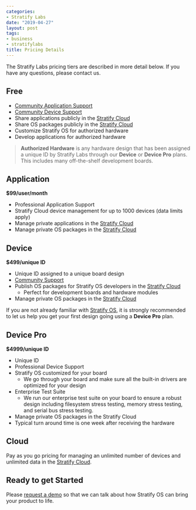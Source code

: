 ```yaml
---
categories:
- Stratify Labs
date: "2019-04-27"
layout: post
tags:
- business
- stratifylabs
title: Pricing Details
---
```


The Stratify Labs pricing tiers are described in more detail below. If you have any questions, please contact us.

## Free

- [Community Application Support](https://community.stratifylabs.co)
- [Community Device Support](https://community.stratifylabs.co)
- Share applications publicly in the [Stratify Cloud](https://app.stratifylabs.co)
- Share OS packages publicly in the [Stratify Cloud](https://app.stratifylabs.co)
- Customize Stratify OS for authorized hardware
- Develop applications for authorized hardware

> **Authorized Hardware** is any hardware design that has been assigned a unique ID by Stratify Labs through our **Device** or **Device Pro** plans. This includes many off-the-shelf development boards.

## Application

**$99/user/month**

- Professional Application Support
- Stratify Cloud device management for up to 1000 devices (data limits apply)
- Manage private applications in the [Stratify Cloud](https://app.stratifylabs.co)
- Manage private OS packages in the [Stratify Cloud](https://app.stratifylabs.co)

## Device

**$499/unique ID**

- Unique ID assigned to a unique board design
- [Community Support](https://community.stratifylabs.co)
- Publish OS packages for Stratify OS developers in the [Stratify Cloud](https://app.stratifylabs.co)
  - Perfect for development boards and hardware modules
- Manage private OS packages in the [Stratify Cloud](https://app.stratifylabs.co)

If you are not already familiar with [Stratify OS](https://docs.stratifylabs.co), it is strongly recommended to let us help you get your first design going using a **Device Pro** plan.

## Device Pro

**$4999/unique ID**

- Unique ID
- Professional Device Support
- Stratify OS customized for your board
  - We go through your board and make sure all the built-in drivers are optimized for your design
- Enterprise Test Suite
  - We run our enterprise test suite on your board to ensure a robust design including filesystem stress testing, memory stress testing, and serial bus stress testing.
- Manage private OS packages in the Stratify Cloud
- Typical turn around time is one week after receiving the hardware

## Cloud

Pay as you go pricing for managing an unlimited number of devices and unlimited data in the [Stratify Cloud](https://app.stratifylabs.co). 

## Ready to get Started

Please [request a demo](https://stratifylabs.co) so that we can talk about how Stratify OS can bring your product to life.
